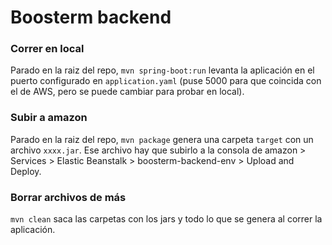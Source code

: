 # Boosterm backend

### Correr en local
Parado en la raiz del repo, `mvn spring-boot:run` levanta la aplicación en el puerto configurado en `application.yaml` (puse 5000 para que coincida con el de AWS, pero se puede cambiar para probar en local).
### Subir a amazon
Parado en la raiz del repo, `mvn package` genera una carpeta `target` con un archivo `xxxx.jar`. Ese archivo hay que subirlo a la consola de amazon > Services > Elastic Beanstalk > boosterm-backend-env > Upload and Deploy.
### Borrar archivos de más
`mvn clean` saca las carpetas con los jars y todo lo que se genera al correr la aplicación.
